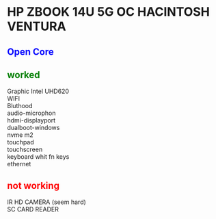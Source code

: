 <h1> HP ZBOOK 14U 5G OC HACINTOSH VENTURA </h1> 
<h2 style="color:blue;">Open Core</h2>
<h2 style="color:green;">worked</h2> 
Graphic Intel UHD620</br>
WIFI</br>
Bluthood</br>
audio-microphon</br>
hdmi-displayport</br>
dualboot-windows</br>
nvme m2</br>
touchpad </br>
touchscreen</br>
keyboard whit fn keys</br>
ethernet</br>

<h2 style="color:red;" >not working</h2>
IR HD CAMERA (seem hard)</br>
SC CARD READER</br>




